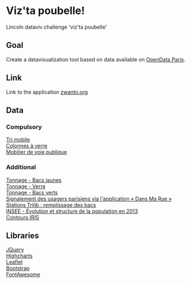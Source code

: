 # Viz'ta poubelle!
Lincoln dataviv challenge 'viz'ta poubelle'

## Goal
Create a datavisualization tool based on data available on [OpenData Paris](https://opendata.paris.fr/). 

## Link
Link to the application [zwanto.org](https://zwanto.org/lincoln/)

## Data
### Compulsory
[Tri mobile](https://opendata.paris.fr/explore/dataset/trimobile0/information/)  
[Colonnes à verre](https://opendata.paris.fr/explore/dataset/mobilierpropreteparis2011/)  
[Mobilier de voie publique](https://opendata.paris.fr/explore/dataset/mobilierenvironnementparis2011/)  
### Additional
[Tonnage - Bacs jaunes](https://opendata.paris.fr/explore/dataset/tonnages_des_dechets_bacs_jaunes/)  
[Tonnage - Verre](https://opendata.paris.fr/explore/dataset/tonnages_de_la_collecte_du_verre/)  
[Tonnage - Bacs verts](https://opendata.paris.fr/explore/dataset/tonnages_des_dechets_bacs_verts/)  
[Signalement des usagers parisiens via l'application « Dans Ma Rue »](https://opendata.paris.fr/explore/dataset/dans-ma-rue/)  
[Stations Trilib : remplissage des bacs](https://opendata.paris.fr/explore/dataset/trilib/)  
[INSEE - Évolution et structure de la population en 2013](https://www.insee.fr/fr/statistiques/2044751)  
[Contours IRIS](http://professionnels.ign.fr/contoursiris)
## Libraries
[JQuery](https://jquery.com/)  
[Highcharts](https://www.highcharts.com/)  
[Leaflet](http://leafletjs.com/)  
[Bootstrap](https://getbootstrap.com/)  
[FontAwesome](https://fontawesome.com/)  
